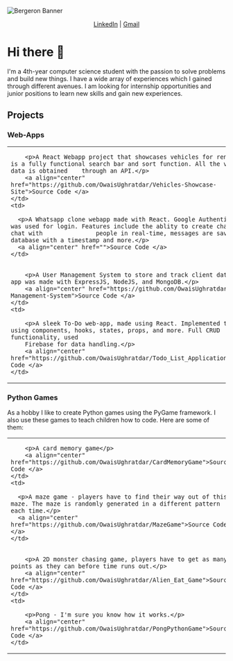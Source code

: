 
![Bergeron Banner](https://user-images.githubusercontent.com/65151273/212417812-a988665d-ab37-46a3-bfef-85eb7ea379ab.jpg)

<p align="center">
  <a href="https://www.linkedin.com/in/owaisughratdar">LinkedIn</a> |
  <a href="mailto:owais.ughratdar@gmail.com">Gmail</a>
</p>

# Hi there 👋

I'm a 4th-year computer science student with the passion to solve problems and build new things. I have a wide array of experiences which I gained through different avenues. I am looking for internship opportunities and junior positions to learn new skills and gain new experiences.


## Projects

### Web-Apps

<table>
  <tr>
    <td>
      
        <p>A React Webapp project that showcases vehicles for rent. There is a fully functional search bar and sort function. All the vehicle data is obtained    through an API.</p>
        <a align="center" href="https://github.com/OwaisUghratdar/Vehicles-Showcase-Site">Source Code </a>
    </td>
    <td>
      
      <p>A Whatsapp clone webapp made with React. Google Authentication was used for login. Features include the ablity to create chatrooms, chat with               people in real-time, messages are saved on a database with a timestamp and more.</p>
      <a align="center" href="">Source Code </a>
    </td>
  </tr>
  <tr>
    <td>
      
        <p>A User Management System to store and track client data. This app was made with ExpressJS, NodeJS, and MongoDB.</p>
        <a align="center" href="https://github.com/OwaisUghratdar/User-Management-System">Source Code </a>
    </td>
    <td>
      
        <p>A sleek To-Do web-app, made using React. Implemented this app using components, hooks, states, props, and more. Full CRUD functionality, used
        Firebase for data handling.</p>
        <a align="center" href="https://github.com/OwaisUghratdar/Todo_List_Application">Source Code </a>
    </td>
  </tr>
</table>






### Python Games
<p>As a hobby I like to create Python games using the PyGame framework. I also use these games to teach children how to code. Here are some of them:</p>
<table>
  <tr>
    <td>
      
        <p>A card memory game</p>
        <a align="center" href="https://github.com/OwaisUghratdar/CardMemoryGame">Source Code </a>
    </td>
    <td>
      
      <p>A maze game - players have to find their way out of this maze. The maze is randomly generated in a different pattern each time.</p>
      <a align="center" href="https://github.com/OwaisUghratdar/MazeGame">Source Code </a>
    </td>
  </tr>
  <tr>
    <td>
      
        <p>A 2D monster chasing game, players have to get as many points as they can before time runs out.</p>
        <a align="center" href="https://github.com/OwaisUghratdar/Alien_Eat_Game">Source Code </a>
    </td>
    <td>
     
        <p>Pong - I'm sure you know how it works.</p>
        <a align="center" href="https://github.com/OwaisUghratdar/PongPythonGame">Source Code </a>
    </td>
  </tr>
</table>


<!--
**OwaisUghratdar/OwaisUghratdar** is a ✨ _special_ ✨ repository because its `README.md` (this file) appears on your GitHub profile.

Here are some ideas to get you started:

- 🔭 I’m currently working on ...
- 🌱 I’m currently learning ...
- 👯 I’m looking to collaborate on ...
- 🤔 I’m looking for help with ...
- 💬 Ask me about ...
- 📫 How to reach me: ...
- 😄 Pronouns: ...
- ⚡ Fun fact: ...
-->
